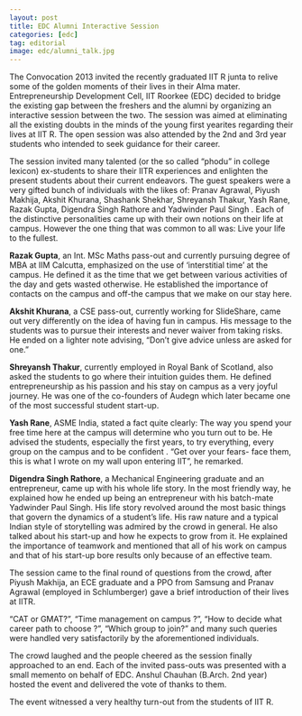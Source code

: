 ```yaml
---
layout: post
title: EDC Alumni Interactive Session
categories: [edc]
tag: editorial
image: edc/alumni_talk.jpg
---
```


The Convocation 2013 invited the recently graduated IIT R junta to relive some of the golden moments of their lives in their Alma mater. Entrepreneurship Development Cell, IIT Roorkee (EDC) decided to bridge the existing gap between the freshers and the alumni by organizing an interactive session between the two. The session was aimed at eliminating all the existing doubts in the minds of the young first yearites regarding their lives at IIT R. The open session was also attended by the 2nd and 3rd year students who intended to seek guidance for their career.

The session invited many talented (or the so called “phodu” in college lexicon) ex-students to share their IITR experiences and enlighten the present students about their current endeavors. The guest speakers were a very gifted bunch of individuals with the likes of: Pranav Agrawal, Piyush Makhija, Akshit Khurana, Shashank Shekhar, Shreyansh Thakur, Yash Rane, Razak Gupta, Digendra Singh Rathore and Yadwinder Paul Singh . Each of the distinctive personalities came up with their own notions on their life at campus. However the one thing that was common to all was: Live your life to the fullest.

**Razak Gupta**, an Int. MSc Maths pass-out and currently pursuing degree of MBA at IIM Calcutta, emphasized on the use of ‘interstitial time’ at the campus. He defined it as the time that we get between various activities of the day and gets wasted otherwise. He established the importance of contacts on the campus and off-the campus that we make on our stay here.

**Akshit Khurana**, a CSE pass-out, currently working for SlideShare, came out very differently on the idea of having fun in campus. His message to the students was to pursue their interests and never waiver from taking risks.  He ended on a lighter note advising, “Don’t give advice unless are asked for one.”

**Shreyansh Thakur**, currently employed in Royal Bank of Scotland, also asked the students to go where their intuition guides them. He defined entrepreneurship as his passion and his stay on campus as a very joyful journey. He was one of the co-founders of Audegn which later became one of the most successful student start-up. 

**Yash Rane**, ASME India, stated a fact quite clearly: The way you spend your free time here at the campus will determine who you turn out to be. He advised the students, especially the first years, to try everything, every group on the campus and to be confident . “Get over your fears- face them, this is what I wrote on my wall upon entering IIT”, he remarked.
 
**Digendra Singh Rathore**, a Mechanical Engineering graduate and an entrepreneur, came up with his whole life story. In the most friendly way, he explained how he ended up being an entrepreneur with his batch-mate Yadwinder Paul Singh. His life story revolved around the most basic things that govern the dynamics of a student’s life. His raw nature and a typical Indian style of storytelling was admired by the crowd in general. He also talked about his start-up and how he expects to grow from it. He explained the importance of teamwork and mentioned that all of his work on campus and that of his start-up bore results only because of an effective team.

The session came to the final round of questions from the crowd, after Piyush Makhija, an ECE graduate and a PPO from Samsung  and Pranav Agrawal (employed in Schlumberger) gave a brief introduction of their lives at IITR.

“CAT or GMAT?”, “Time management on campus ?”, “How to decide what career path to choose ?”, “Which group to join?” and many such queries were handled very satisfactorily by the aforementioned individuals. 

The crowd laughed and the people cheered as the session finally approached to an end. Each of the invited pass-outs was presented with a small memento on behalf of EDC. Anshul Chauhan (B.Arch. 2nd year) hosted the event and delivered the vote of thanks to them.

The event witnessed a very healthy turn-out from the students of IIT R.
